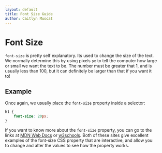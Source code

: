 ```yaml
--- 
layout: default
title: Font Size Guide
author: Caitlyn Muscat
---
```


# Font Size

`font-size` is pretty self explanatory. Its used to change the size of the text. We normally determine this by using pixels `px` to tell the computer how large or small we want the text to be. The number must be greater that 1, and is usually less than 100, but it can definitely be larger than that if you want it to!

## Example

Once again, we usually place the `font-size` property inside a selector: 

```css
h1 {
    font-size: 20px; 
}
```

If you want to know more about the `font-size` property, you can go to the links at [MDN Web Docs](https://developer.mozilla.org/en-US/docs/Web/CSS/font-size) or [w3schools](https://www.w3schools.com/css/css_font_size.asp). Both of these sites give excellent examples of the font-size CSS property that are interactive, and allow you to change and alter the values to see how the property works. 